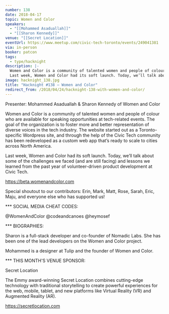 ```yaml
---
number: 138
date: 2018-04-17
topic: Women and Color
speakers:
  - "[[Mohammed Asaduallah]]"
  - "[[Sharon Kennedy]]"
venue: "[[Secret Location]]"
eventUrl: https://www.meetup.com/civic-tech-toronto/events/249041381
via: in-person
booker: patcon
tags:
  - type/hacknight
description: |-
  Women and Color is a community of talented women and people of colour who are available for speaking opportunities at tech-related events. The goal of the organization is to foster more and better representation of diverse voices in the tech industry. The website started out as a Toronto-specific Wordpress site, and through the help of the Civic Tech community has been redeveloped as a custom web app that’s ready to scale to cities across North America.
  Last week, Women and Color had its soft launch. Today, we’ll talk about some of the challenges we faced (and are still facing) and lessons we learned from the past year of volunteer-driven product development at Civic Tech. https://beta.womenandcolor.com Special shoutout to our contributors: Erin, Mark, Matt, Rose, Sarah, Eric, Maju, and everyone else who has supported us!
image: hacknight_138.jpg
title: "Hacknight #138 – Women and Color"
redirect_from: /2018/04/24/hacknight-138-with-women-and-color/
---
```


Presenter: Mohammed Asaduallah & Sharon Kennedy of Women and Color

Women and Color is a community of talented women and people of colour who are available for speaking opportunities at tech-related events. The goal of the organization is to foster more and better representation of diverse voices in the tech industry. The website started out as a Toronto-specific Wordpress site, and through the help of the Civic Tech community has been redeveloped as a custom web app that’s ready to scale to cities across North America.

Last week, Women and Color had its soft launch. Today, we’ll talk about some of the challenges we faced (and are still facing) and lessons we learned from the past year of volunteer-driven product development at Civic Tech.

https://beta.womenandcolor.com

Special shoutout to our contributors: Erin, Mark, Matt, Rose, Sarah, Eric, Maju, and everyone else who has supported us!

*** SOCIAL MEDIA CHEAT CODES:

@WomenAndColor @codeandcanoes @heymosef

*** BIOGRAPHIES:

Sharon is a full-stack developer and co-founder of Nomadic Labs. She has been one of the lead developers on the Women and Color project.

Mohammed is a designer at Tulip and the founder of Women and Color.

*** THIS MONTH'S VENUE SPONSOR:

Secret Location

The Emmy award-winning Secret Location combines cutting-edge technology with traditional storytelling to create powerful experiences for the web, mobile, tablet, and new platforms like Virtual Reality (VR) and Augmented Reality (AR).

https://secretlocation.com